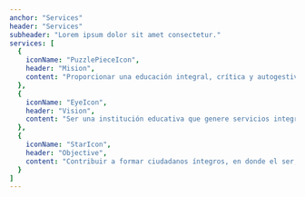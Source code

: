 ```yaml
---
anchor: "Services"
header: "Services"
subheader: "Lorem ipsum dolor sit amet consectetur."
services: [
  {
    iconName: "PuzzlePieceIcon",
    header: "Mision",
    content: "Proporcionar una educación integral, crítica y autogestiva a nuestro alumnado, con calidad humanista, sustentable e innovadora, capaz de propiciar la armonía,la convivencia, y el desarrollo desde su entorno social inmediato y trascendiendo los retos actuales de un mundo globalizado."
  },
  {
    iconName: "EyeIcon",
    header: "Vision",
    content: "Ser una institución educativa que genere servicios integrales, que permitan armonizar, concientizar, crear y gestionar las condiciones que impulsen el desarrollo social, tecnológico y científico, de nuestra sociedad en el contexto global."
  },
  {
    iconName: "StarIcon",
    header: "Objective",
    content: "Contribuir a formar ciudadanos íntegros, en donde el ser, el deber y el hacer se vean involucrados en la práctica con libertad responsable de las virtudes humanas que conllevan el compromiso, con la familia y la sociedad, en los cambios que vive el mundo actualmente"
  }
]
---
```

